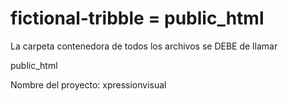 # fictional-tribble = public_html

La carpeta contenedora de todos los archivos se DEBE de llamar

public_html

Nombre del proyecto: xpressionvisual
